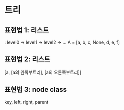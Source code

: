 # 트리 

## 표현법 1: 리스트
 : level0 -> level1 -> level2 -> ...
A = [a, b, c, None, d, e, f] 

## 표현법 2: 리스트
[a, [a의 왼쪽부트리], [a의 오른쪽부트리]]

## 표현법 3: node class
key, left, right, parent 
